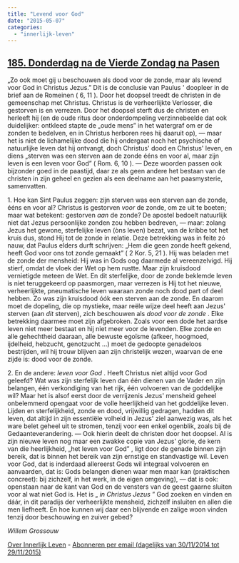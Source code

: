 ```yaml
---
title: "Levend voor God"
date: "2015-05-07"
categories: 
  - "innerlijk-leven"
---
```


## [185\. Donderdag na de Vierde Zondag na Pasen](http://ift.tt/1IPCqx1)

„Zo ook moet gij u beschouwen als dood voor de zonde, maar als levend voor God in Christus Jezus.” Dit is de conclusie van Paulus ' doopleer in de brief aan de Romeinen ( 6, 11 ). Door het doopsel treedt de christen in de gemeenschap met Christus. Christus is de verheerlijkte Verlosser, die gestorven is en verrezen. Door het doopsel sterft dus de christen en herleeft hij (en de oude ritus door onderdompeling verzinnebeelde dat ook duidelijker: ontkleed stapte de „oude mens” in het watergraf om er de zonden te bedelven, en in Christus herboren rees hij daaruit op), — maar het is niet de lichamelijke dood die hij ondergaat noch het psychische of natuurlijke leven dat hij ontvangt, doch Christus' dood en Christus' leven, en diens „sterven was een sterven aan de zonde ééns en voor al, maar zijn leven is een leven voor God” ( Rom. 6, 10 ). — Deze woorden passen ook bijzonder goed in de paastijd, daar ze als geen andere het bestaan van de christen in zijn geheel en gezien als een deelname aan het paasmysterie, samenvatten.

1\. Hoe kan Sint Paulus zeggen: zijn sterven was een sterven aan de zonde, ééns en voor al? Christus is gestorven _voor_ de zonde, om ze uit te boeten; maar wat betekent: gestorven _aan_ de zonde? De apostel bedoelt natuurlijk niet dat Jezus persoonlijke zonden zou hebben bedreven, — maar: zolang Jezus het gewone, sterfelijke leven (òns leven) bezat, van de kribbe tot het kruis dus, stond Hij tot de zonde in relatie. Deze betrekking was in feite zó nauw, dat Paulus elders durft schrijven: „Hem die geen zonde heeft gekend, heeft God voor ons tot zonde gemaakt” ( 2 Kor. 5, 21 ). Hij was beladen met de zonde der mensheid: Hij was in Gods oog daarmede al vereenzelvigd. Hij stierf, omdat de vloek der Wet op hem rustte. Maar zijn kruisdood vernietigde meteen de Wet. En dit sterfelijke, door de zonde beklemde leven is niet teruggekeerd op paasmorgen, maar verrezen is Hij tot het nieuwe, verheerlijkte, pneumatische leven waaraan zonde noch dood part of deel hebben. Zo was zijn kruisdood óók een sterven aan de zonde. En daarom moet de dopeling, die op mystieke, maar reële wijze deel heeft aan Jezus' sterven (aan _dit_ sterven), zich beschouwen als _dood voor de zonde_ . Elke betrekking daarmee moet zijn afgebroken. Zoals voor een dode het aardse leven niet meer bestaat en hij niet meer voor de levenden. Elke zonde en alle gehechtheid daaraan, alle bewuste egoïsme (afkeer, hoogmoed, ijdelheid, hebzucht, genotzucht …) moet de gedoopte genadeloos bestrijden, wil hij trouw blijven aan zijn christelijk wezen, waarvan de ene zijde is: dood voor de zonde.

2\. En de andere: _leven voor God_ . Heeft Christus niet altijd voor God geleefd? Wat was zijn sterfelijk leven dan één dienen van de Vader en zijn belangen, één verkondiging van het rijk, één volvoeren van de goddelijke wil? Maar het is alsof eerst door de verrijzenis Jezus' mensheid geheel onbelemmerd opengaat voor de volle heerlijkheid van het goddelijke leven. Lijden en sterfelijkheid, zonde en dood, vrijwillig gedragen, hadden dit leven, dat altijd in zijn essentiële volheid in Jezus' ziel aanwezig was, als het ware belet geheel uit te stromen, tenzij voor een enkel ogenblik, zoals bij de Gedaanteverandering. — Ook hierin deelt de christen door het doopsel. Al is zijn nieuwe leven nog maar een zwakke copie van Jezus' glorie, de kern van die heerlijkheid, „het leven voor God” , ligt door de genade binnen zijn bereik, dat is binnen het bereik van zijn ernstige en standvastige wil. Leven voor God, dat is inderdaad allereerst Gods wil integraal volvoeren en aanvaarden, dat is: Gods belangen dienen waar men maar kan (praktischen concreet): bij zichzelf, in het werk, in de eigen omgeving), — dat is ook: openstaan naar de kant van God en de vensters van de geest gaarne sluiten voor al wat niet God is. Het is „ _in Christus Jezus_ ” God zoeken en vinden en dáár, in dit paradijs der verheerlijkte mensheid, zichzelf insluiten en allen die men liefheeft. En hoe kunnen wij daar een blijvende en zalige woon vinden tenzij door beschouwing en zuiver gebed?

_Willem Grossouw_

[Over Innerlijk Leven](http://ift.tt/1y6X5mY) - [Abonneren per email (dagelijks van 30/11/2014 tot 29/11/2015)](http://eepurl.com/9P3DT)
